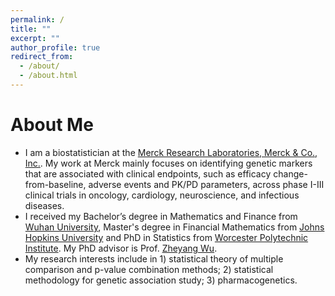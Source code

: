 ```yaml
---
permalink: /
title: ""
excerpt: ""
author_profile: true
redirect_from: 
  - /about/
  - /about.html
---
```


# About Me
* I am a biostatistician at the [Merck Research Laboratories, Merck & Co., Inc.](http://www.merck.com/research/mrl-labs.html). My work at Merck mainly focuses on identifying genetic markers that are associated with clinical endpoints, such as efficacy change-from-baseline, adverse events and PK/PD parameters, across phase I-III clinical trials in oncology, cardiology, neuroscience, and infectious diseases.
* I received my Bachelor’s degree in Mathematics and Finance from [Wuhan University](http://en.whu.edu.cn/), Master's degree in Financial Mathematics from [Johns Hopkins University](http://www.jhu.edu/) and PhD in Statistics from [Worcester Polytechnic Institute](http://www.wpi.edu/). My PhD advisor is Prof. [Zheyang Wu](http://users.wpi.edu/~zheyangwu/).
* My research interests include in 1) statistical theory of multiple comparison and p-value combination methods; 2) statistical methodology for genetic association study; 3) pharmacogenetics.

